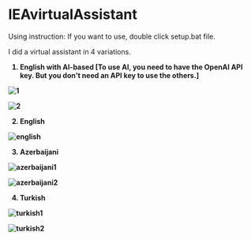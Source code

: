 # IEAvirtualAssistant
Using instruction:
 If you want to use, double click setup.bat file.
 
 I did a virtual assistant in 4 variations.
<b>
1. English with AI-based [To use AI, you need to have the OpenAI API key. But you don't need an API key to use the others.]

 ![1](https://imgyukle.com/f/2022/07/23/VtgYUA.png)

 ![2](https://imgyukle.com/f/2022/07/23/VtcxNR.png)

2. English

![english](https://imgyukle.com/f/2022/07/23/VtcH4Y.png)

3. Azerbaijani

![azerbaijani1](https://imgyukle.com/f/2022/07/23/VtcuEc.png)

![azerbaijani2](https://imgyukle.com/f/2022/07/23/VtcaGq.png)

4. Turkish

![turkish1](https://imgyukle.com/f/2022/07/23/VtcYIP.png)

![turkish2](https://imgyukle.com/f/2022/07/23/Vtc5qe.png)
